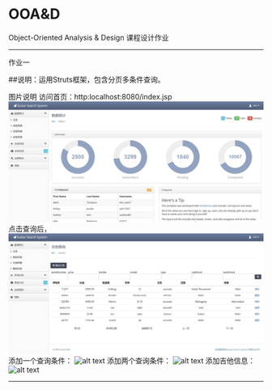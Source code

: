 # OOA&D
Object-Oriented Analysis &amp; Design 
课程设计作业

-------------
作业一

##说明：运用Struts框架，包含分页多条件查询。


图片说明
访问首页：http:localhost:8080/index.jsp
![alt text](https://raw.githubusercontent.com/Ericwst/guitar/39d981ef382b3f7bfb9f7f92e6209ea2f8287a93/1.jpg "title")
点击查询后，
![alt text](https://raw.githubusercontent.com/Ericwst/guitar/39d981ef382b3f7bfb9f7f92e6209ea2f8287a93/2.jpg "title")
添加一个查询条件：
![alt text](guitar/3.jpg "title")
添加两个查询条件：
![alt text](guitar/4.jpg "title")
添加吉他信息：
![alt text](guitar/5.jpg "title")

--------------
